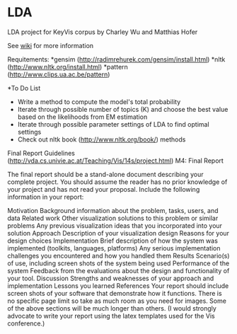 LDA
===


LDA project for KeyVis corpus by Charley Wu and Matthias Hofer

See [wiki](https://github.com/LDAforVisProject/LDA/wiki) for more information


Requitements:
*gensim (http://radimrehurek.com/gensim/install.html)
*nltk (http://www.nltk.org/install.html)
*pattern (http://www.clips.ua.ac.be/pattern)

*To Do List
- Write a method to compute the model's total probability
- Iterate through possible number of topics (K) and choose 
	the best value based on the likelihoods from EM estimation
- Iterate through possible parameter settings of LDA to find 
	optimal settings
- Check out nltk book (http://www.nltk.org/book/) methods


Final Report Guidelines (http://vda.cs.univie.ac.at/Teaching/Vis/14s/project.html)
M4: Final Report

The final report should be a stand-alone document describing your complete project. You should assume the reader has no prior knowledge of your project and has not read your proposal. Include the following information in your report:

Motivation
Background information about the problem, tasks, users, and data
Related work
Other visualization solutions to this problem or similar problems
Any previous visualization ideas that you incorporated into your solution
Approach
Description of your visualization design
Reasons for your design choices
Implementation
Brief description of how the system was implemented (toolkits, languages, platforms)
Any serious implementation challenges you encountered and how you handled them
Results
Scenario(s) of use, including screen shots of the system being used
Performance of the system
Feedback from the evaluations about the design and functionality of your tool.
Discussion
Strengths and weaknesses of your approach and implementation
Lessons you learned
References
Your report should include screen shots of your software that demonstrate how it functions. There is no specific page limit so take as much room as you need for images. Some of the above sections will be much longer than others. (I would strongly advocate to write your report using the latex templates used for the Vis conference.)